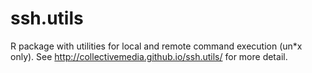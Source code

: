 ssh.utils
=========

R package with utilities for local and remote command execution (un*x only). See http://collectivemedia.github.io/ssh.utils/ for more detail.

